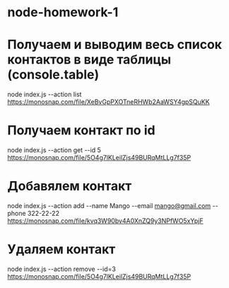 # node-homework-1
# Получаем и выводим весь список контактов в виде таблицы (console.table) 
node index.js --action list 
https://monosnap.com/file/XeBvGpPXOTneRHWb2AaWSY4gpSQuKK 

# Получаем контакт по id 
node index.js --action get --id 5 
https://monosnap.com/file/5O4g7lKLeilZjs49BURqMtLLg7f35P 

# Добавялем контакт 
node index.js --action add --name Mango --email mango@gmail.com --phone 322-22-22 
https://monosnap.com/file/kvq3W90bv4A0XnZQ9y3NPfWO5xYpjF 

# Удаляем контакт 
node index.js --action remove --id=3 
https://monosnap.com/file/5O4g7lKLeilZjs49BURqMtLLg7f35P
